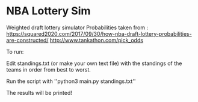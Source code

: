 # NBA Lottery Sim

Weighted draft lottery simulator
Probabilities taken from :
https://squared2020.com/2017/09/30/how-nba-draft-lottery-probabilities-are-constructed/
http://www.tankathon.com/pick_odds

To run:

Edit standings.txt (or make your own text file) with the standings of the teams in order from best to worst.

Run the script with
''python3 main.py standings.txt''

The results will be printed!
